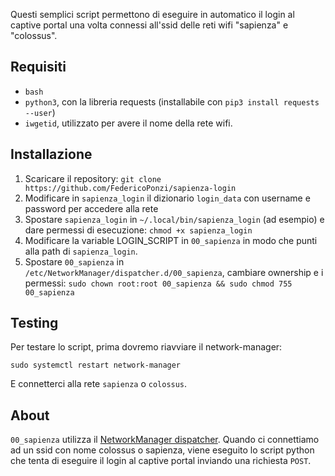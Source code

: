 Questi semplici script permettono di eseguire in automatico il login al captive portal una volta connessi all'ssid delle reti wifi "sapienza" e "colossus".

## Requisiti

 * `bash`
 * `python3`, con la libreria requests (installabile con `pip3 install requests --user`)
 * `iwgetid`, utilizzato per avere il nome della rete wifi.

## Installazione

 1. Scaricare il repository: `git clone https://github.com/FedericoPonzi/sapienza-login`
 2. Modificare in `sapienza_login` il dizionario `login_data` con username e password per accedere alla rete
 3. Spostare `sapienza_login` in `~/.local/bin/sapienza_login` (ad esempio) e dare permessi di esecuzione: `chmod +x sapienza_login`
 4. Modificare la variable LOGIN_SCRIPT in `00_sapienza` in modo che punti alla path di `sapienza_login`.
 4. Spostare `00_sapienza` in `/etc/NetworkManager/dispatcher.d/00_sapienza`, cambiare ownership e i permessi: `sudo chown root:root 00_sapienza && sudo chmod 755 00_sapienza`

## Testing
Per testare lo script, prima dovremo riavviare il network-manager:

    sudo systemctl restart network-manager
 
E connetterci alla rete `sapienza` o `colossus`.

## About
`00_sapienza` utilizza il [NetworkManager dispatcher](https://wiki.archlinux.org/index.php/NetworkManager). Quando ci connettiamo ad un ssid con nome colossus o sapienza, viene eseguito lo script python che tenta di eseguire il login al captive portal inviando una richiesta `POST`.
